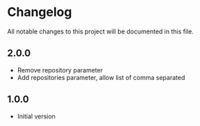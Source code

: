# Changelog

All notable changes to this project will be documented in this file.

## 2.0.0

- Remove repository parameter
- Add repositories parameter, allow list of comma separated

## 1.0.0

- Initial version
